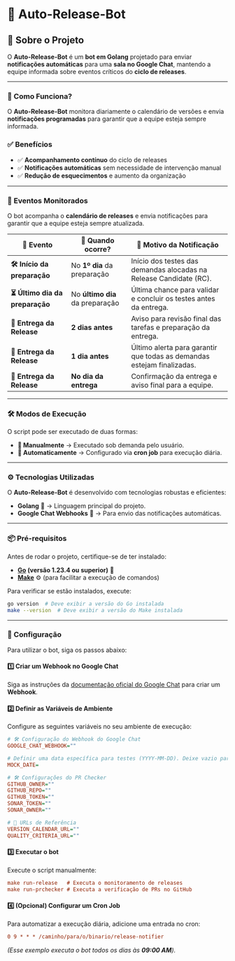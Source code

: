 # 🚀 Auto-Release-Bot

## 📌 Sobre o Projeto

O **Auto-Release-Bot** é um **bot em Golang** projetado para enviar **notificações automáticas** para uma **sala no Google Chat**, mantendo a equipe informada sobre eventos críticos do **ciclo de releases**.

---

### 📢 Como Funciona?

O **Auto-Release-Bot** monitora diariamente o calendário de versões e envia **notificações programadas** para garantir que a equipe esteja sempre informada.

### ✅ Benefícios

- ✅ **Acompanhamento contínuo** do ciclo de releases
- ✅ **Notificações automáticas** sem necessidade de intervenção manual
- ✅ **Redução de esquecimentos** e aumento da organização

---

### 📅 Eventos Monitorados

O bot acompanha o **calendário de releases** e envia notificações para garantir que a equipe esteja sempre atualizada.

| 🚨 **Evento**                   | 📅 **Quando ocorre?**           | 🔔 **Motivo da Notificação**                                           |
| ------------------------------- | ------------------------------- | ---------------------------------------------------------------------- |
| **🛠 Início da preparação**      | No **1º dia** da preparação     | Início dos testes das demandas alocadas na Release Candidate (RC).     |
| **⏳ Último dia da preparação** | No **último dia** da preparação | Última chance para validar e concluir os testes antes da entrega.      |
| **🚀 Entrega da Release**       | **2 dias antes**                | Aviso para revisão final das tarefas e preparação da entrega.          |
| **🚀 Entrega da Release**       | **1 dia antes**                 | Último alerta para garantir que todas as demandas estejam finalizadas. |
| **🚀 Entrega da Release**       | **No dia da entrega**           | Confirmação da entrega e aviso final para a equipe.                    |

---

### 🛠 **Modos de Execução**

O script pode ser executado de duas formas:

- **🔹 Manualmente** → Executado sob demanda pelo usuário.
- **🔹 Automaticamente** → Configurado via **cron job** para execução diária.

---

### ⚙️ Tecnologias Utilizadas

O **Auto-Release-Bot** é desenvolvido com tecnologias robustas e eficientes:

- **Golang** 🦫 → Linguagem principal do projeto.
- **Google Chat Webhooks** 💬 → Para envio das notificações automáticas.

---

### 📦 Pré-requisitos

Antes de rodar o projeto, certifique-se de ter instalado:

- **[Go](https://golang.org/doc/install) (versão 1.23.4 ou superior)** 🦫
- **[Make](https://www.gnu.org/software/make/)** ⚙️ (para facilitar a execução de comandos)

Para verificar se estão instalados, execute:

```sh
go version  # Deve exibir a versão do Go instalada
make --version  # Deve exibir a versão do Make instalada
```

---

### 🔧 Configuração

Para utilizar o bot, siga os passos abaixo:

#### 1️⃣ **Criar um Webhook no Google Chat**

Siga as instruções da [documentação oficial do Google Chat](https://support.google.com/chat/answer/7655820?hl=en&co=GENIE.Platform%3DDesktop) para criar um **Webhook**.

#### 2️⃣ **Definir as Variáveis de Ambiente**

Configure as seguintes variáveis no seu ambiente de execução:

```ini
# 🛠️ Configuração do Webhook do Google Chat
GOOGLE_CHAT_WEBHOOK=""

# Definir uma data específica para testes (YYYY-MM-DD). Deixe vazio para usar a data atual.
MOCK_DATE=

# 🛠️ Configurações do PR Checker
GITHUB_OWNER=""
GITHUB_REPO=""
GITHUB_TOKEN=""
SONAR_TOKEN=""
SONAR_OWNER=""

# 📅 URLs de Referência
VERSION_CALENDAR_URL=""
QUALITY_CRITERIA_URL=""
```

#### 3️⃣ **Executar o bot**

Execute o script manualmente:

```ini
make run-release   # Executa o monitoramento de releases
make run-prchecker # Executa a verificação de PRs no GitHub
```

#### 4️⃣ **(Opcional) Configurar um Cron Job**

Para automatizar a execução diária, adicione uma entrada no cron:

```ini
0 9 * * * /caminho/para/o/binario/release-notifier
```

_(Esse exemplo executa o bot todos os dias às **09:00 AM**)._
